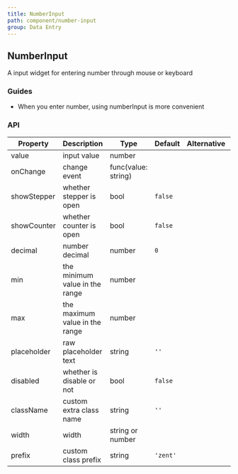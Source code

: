 ```yaml
---
title: NumberInput
path: component/number-input
group: Data Entry
---
```


## NumberInput

A input widget for entering number through mouse or keyboard

### Guides

- When you enter number, using numberInput is more convenient

### API

| Property    | Description                    | Type                | Default  | Alternative | Required |
| ----------- | ------------------------------ | ------------------- | -------- | ----------- | -------- |
| value       | input value                    | number              |          |             | No       |
| onChange    | change event                   | func(value: string) |          |             | No       |
| showStepper | whether stepper is open        | bool                | `false`  |             | No       |
| showCounter | whether counter is open        | bool                | `false`  |             | No       |
| decimal     | number decimal                 | number              |  `0`     |             | No       |
| min         | the minimum value in the range | number              |          |             | No       |
| max         | the maximum value in the range | number              |          |             | No       |
| placeholder | raw placeholder text           | string              | `''`     |             | No       |
| disabled    | whether is disable or not      | bool                | `false`  |             | No       |
| className   | custom extra class name        | string              | `''`     |             | No       |
| width       | width                          | string or number    |          |             | No       |
| prefix      | custom class prefix            | string              | `'zent'` |             | No       |

<style>
.zent-number-input {
  width: 200px;
  margin-bottom: 20px;
}
</style>
